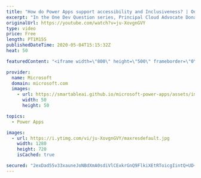 ```yaml
---
title: "How do Power Apps support accessibility and Inclusiveness? | One Dev Question: Dona Sarkar"
excerpt: "In the One Dev Question series, Principal Cloud Advocate Dona Sarkar explains how Power Apps supports accessibility and inclusiveness.   For more information, visit: https://docs.microsoft.com/powerapps/maker/canvas-apps/accessible-apps/?WT.mc_id=onedevquestion-c9-donasa  Try Azure for free: https://aka.ms/TryAzure7"
originalUrl: https://youtube.com/watch?v=ju-XovgnGVY
type: video
price: Free
length: PT1M15S
publishedDateTime: 2020-05-04T15:15:32Z
heat: 50

featuredContent: "<iframe width=\"800\" height=\"500\" frameborder=\"0\" src=\"https://www.youtube.com/embed/ju-XovgnGVY\" allow=\"accelerometer; autoplay; encrypted-media; gyroscope; picture-in-picture\" allowfullscreen></iframe>"

provider:
  name: Microsoft
  domain: microsoft.com
  images:
    - url: https://smartableai.github.io/microsoft-power-apps/assets/images/organizations/microsoft.com-50x50.jpg
      width: 50
      height: 50

topics:
  - Power Apps

images:
  - url: https://i.ytimg.com/vi/ju-XovgnGVY/maxresdefault.jpg
    width: 1280
    height: 720
    isCached: true

secured: "2exDad55v33xauneJoNBdXmA0sdiVlCExkrGnQ9FlkiXEtRToicgIintQ+UD+dwV3V8c1bUZ5dUdMI68Q+BCDZ0k7onoXpHCZ1RWKvQeMIG0TmIULbPV57EC23XjY6BNUJba/MKwCezh0dVDd8murdifDH4TsIkx1azdZn2eSvpcQ+Nqn8fNpB/V+avBG0PcQ45XPXTt+xGsN06+KR4GnSHGE5Z61oU80LoXJIJCT2lVRdbpxQELQNBSf9/LeXw46kxJOA08hw0+CQ89DmtxC0ahkUMgbxT3UUMdHMwb87GODKABdaZWAZQfVo1ty33gR3dCo28+SDScko7JUKGpSCMVtuMBDnD2DpM6DGzhcL6kbmC/4rP8KcZ+syqSJqPjreTDNZSr4QeOsLsqQ3LVxcokZzkRs2440apZ+wxQLIo=;BXcQKGF8Ayt/vm3Gk7aCCw=="
---
```


